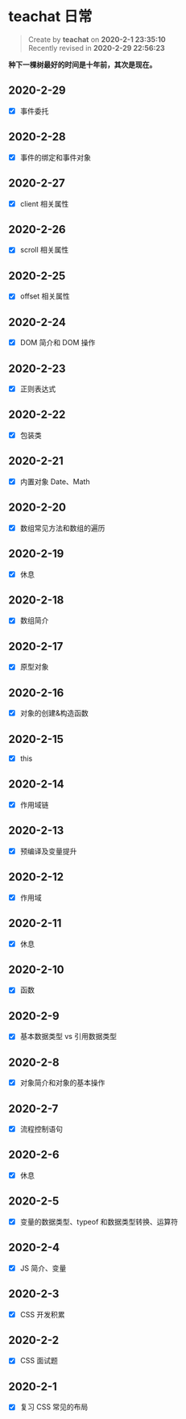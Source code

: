 # teachat 日常

> Create by **teachat** on **2020-2-1 23:35:10**  
> Recently revised in **2020-2-29 22:56:23**

**种下一棵树最好的时间是十年前，其次是现在。**

## 2020-2-29

- [x] 事件委托

## 2020-2-28

- [x] 事件的绑定和事件对象

## 2020-2-27

- [x] client 相关属性

## 2020-2-26

- [x] scroll 相关属性

## 2020-2-25

- [x] offset 相关属性

## 2020-2-24

- [x] DOM 简介和 DOM 操作

## 2020-2-23

- [x] 正则表达式

## 2020-2-22

- [x] 包装类

## 2020-2-21

- [x] 内置对象 Date、Math

## 2020-2-20

- [x] 数组常见方法和数组的遍历

## 2020-2-19

- [x] 休息

## 2020-2-18

- [x] 数组简介

## 2020-2-17

- [x] 原型对象

## 2020-2-16

- [x] 对象的创建&构造函数

## 2020-2-15

- [x] this

## 2020-2-14

- [x] 作用域链

## 2020-2-13

- [x] 预编译及变量提升

## 2020-2-12

- [x] 作用域

## 2020-2-11

- [x] 休息

## 2020-2-10

- [x] 函数

## 2020-2-9

- [x] 基本数据类型 vs 引用数据类型

## 2020-2-8

- [x] 对象简介和对象的基本操作

## 2020-2-7

- [x] 流程控制语句

## 2020-2-6

- [x] 休息

## 2020-2-5

- [x] 变量的数据类型、typeof 和数据类型转换、运算符

## 2020-2-4

- [x] JS 简介、变量

## 2020-2-3

- [x] CSS 开发积累

## 2020-2-2

- [x] CSS 面试题

## 2020-2-1

- [x] 复习 CSS 常见的布局
